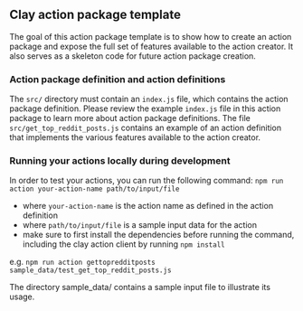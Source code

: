 ## Clay action package template

The goal of this action package template is to show how to create an action package and expose the full set of features available to the action creator. It also serves as a skeleton code for future action package creation.

### Action package definition and action definitions

The `src/` directory must contain an `index.js` file, which contains the action package definition. Please review the example `index.js` file in this action package to learn more about action package definitions.
The file `src/get_top_reddit_posts.js` contains an example of an action definition that implements the various features available to the action creator.

### Running your actions locally during development

In order to test your actions, you can run the following command:
`npm run action your-action-name path/to/input/file`

- where `your-action-name` is the action name as defined in the action definition
- where `path/to/input/file` is a sample input data for the action
- make sure to first install the dependencies before running the command, including the clay action client by running `npm install`

e.g. `npm run action gettopredditposts sample_data/test_get_top_reddit_posts.js`

The directory sample_data/ contains a sample input file to illustrate its usage.
